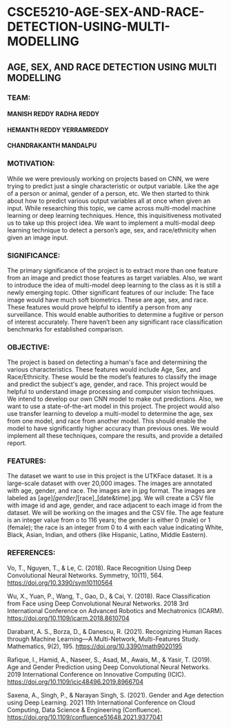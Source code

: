 # CSCE5210-AGE-SEX-AND-RACE-DETECTION-USING-MULTI-MODELLING

## AGE, SEX, AND RACE DETECTION USING MULTI MODELLING

### TEAM:
#### MANISH REDDY RADHA REDDY
#### HEMANTH REDDY YERRAMREDDY
#### CHANDRAKANTH MANDALPU

### MOTIVATION:
While we were previously working on projects based on CNN, we were trying to predict just a single characteristic or output variable. Like the age of a person or animal, gender of a person, etc. We then started to think about how to predict various output variables all at once when given an input. While researching this topic, we came across multi-model machine learning or deep learning techniques. Hence, this inquisitiveness motivated us to take up this project idea. We want to implement a multi-modal deep learning technique to detect a person’s age, sex, and race/ethnicity when given an image input.

### SIGNIFICANCE:
The primary significance of the project is to extract more than one feature from an image and predict those features as target variables. Also, we want to introduce the idea of multi-model deep learning to the class as it is still a newly emerging topic. Other significant features of our include: The face image would have much soft biometrics. These are age, sex, and race. These features would prove helpful to identify a person from any surveillance. This would enable authorities to determine a fugitive or person of interest accurately. There haven’t been any significant race classification benchmarks for established comparison. 

### OBJECTIVE:
The project is based on detecting a human's face and determining the various characteristics. These features would include Age, Sex, and Race/Ethnicity. These would be the model’s features to classify the image and predict the subject's age, gender, and race. This project would be helpful to understand image processing and computer vision techniques. We intend to develop our own CNN model to make out predictions. Also, we want to use a state-of-the-art model in this project. The project would also use transfer learning to develop a multi-model to determine the age, sex from one model, and race from another model. This should enable the model to have significantly higher accuracy than previous ones. We would implement all these techniques, compare the results, and provide a detailed report. 

### FEATURES:
The dataset we want to use in this project is the UTKFace dataset. It is a large-scale dataset with over 20,000 images. The images are annotated with age, gender, and race. The images are in jpg format. The images are labeled as [age]_[gender]_[race]_[date&time].jpg. We will create a CSV file with image id and age, gender, and race adjacent to each image id from the dataset. We will be working on the images and the CSV file. The age feature is an integer value from o to 116 years; the gender is either 0 (male) or 1 (female); the race is an integer from 0 to 4 with each value indicating White, Black, Asian, Indian, and others (like Hispanic, Latino, Middle Eastern). 

### REFERENCES:
Vo, T., Nguyen, T., & Le, C. (2018). Race Recognition Using Deep Convolutional Neural Networks. Symmetry, 10(11), 564. https://doi.org/10.3390/sym10110564

Wu, X., Yuan, P., Wang, T., Gao, D., & Cai, Y. (2018). Race Classification from Face using Deep Convolutional Neural Networks. 2018 3rd International Conference on Advanced Robotics and Mechatronics (ICARM). https://doi.org/10.1109/icarm.2018.8610704

Darabant, A. S., Borza, D., & Danescu, R. (2021). Recognizing Human Races through Machine Learning—A Multi-Network, Multi-Features Study. Mathematics, 9(2), 195. https://doi.org/10.3390/math9020195

Rafique, I., Hamid, A., Naseer, S., Asad, M., Awais, M., & Yasir, T. (2019). Age and Gender Prediction using Deep Convolutional Neural Networks. 2019 International Conference on Innovative Computing (ICIC). https://doi.org/10.1109/icic48496.2019.8966704

Saxena, A., Singh, P., & Narayan Singh, S. (2021). Gender and Age detection using Deep Learning. 2021 11th International Conference on Cloud Computing, Data Science & Engineering (Confluence). https://doi.org/10.1109/confluence51648.2021.9377041
